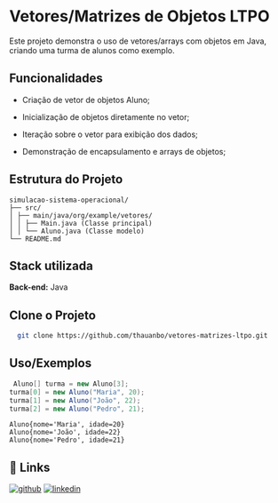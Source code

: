 
# Vetores/Matrizes de Objetos LTPO

Este projeto demonstra o uso de vetores/arrays com objetos em Java, criando uma turma de alunos como exemplo.

## Funcionalidades

- Criação de vetor de objetos Aluno;

- Inicialização de objetos diretamente no vetor;

- Iteração sobre o vetor para exibição dos dados;

- Demonstração de encapsulamento e arrays de objetos;


## Estrutura do Projeto

```
simulacao-sistema-operacional/
├── src/
│ ├── main/java/org/example/vetores/
│ │ ├── Main.java (Classe principal)
│ │ └── Aluno.java (Classe modelo)
└── README.md

```
## Stack utilizada

**Back-end:** 
Java


## Clone o Projeto

```bash
  git clone https://github.com/thauanbo/vetores-matrizes-ltpo.git
```
## Uso/Exemplos

```java
 Aluno[] turma = new Aluno[3];
turma[0] = new Aluno("Maria", 20);
turma[1] = new Aluno("João", 22);
turma[2] = new Aluno("Pedro", 21);
```
```
Aluno{nome='Maria', idade=20}
Aluno{nome='João', idade=22}
Aluno{nome='Pedro', idade=21}
```


## 🔗 Links
[![github](https://img.shields.io/badge/my_portfolio-000?style=for-the-badge&logo=ko-fi&logoColor=white)](https://github.com/thauanbo)
[![linkedin](https://img.shields.io/badge/linkedin-0A66C2?style=for-the-badge&logo=linkedin&logoColor=white)](https://www.linkedin.com/in/thauan-barbosa/)